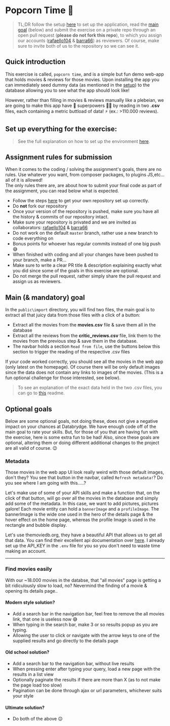 # Popcorn Time :popcorn:
> TL;DR follow the setup [here](setup.md) to set up the application, read the [main goal](#main--mandatory-goal) (below) and submit the exercise on a private repo through an open pull request (**please do not fork this repo**), to which you assign our accounts ([rafaello104](https://github.com/rafaello104) & [barra66](https://github.com/barra66)) as reviewers. Of course, make sure to invite both of us to the repository so we can see it.

## Quick introduction

This exercise is called, `popcorn time`, and is a simple but fun demo web-app that holds movies & reviews for those movies. Upon installing the app you can immediately seed dummy data (as mentioned in the [setup](setup.md#setting-up-the-database--the-docker-service-on-linux--mac-os)) to the database allowing you to see what the app should look like!

However, rather than filling in movies & reviews manually like a plebeian, we are going to make this app have :superhero: superpowers :superhero_woman: by reading in two **.csv** files, each containing a metric buttload of data! :zap: (ex.: >110.000 reviews). 

## Set up everything for the exercise:
> See the full explanation on how to set up the environment [here](setup.md).


## Assignment rules for submission
When it comes to the coding / solving the assignment's goals, there are no rules. Use whatever you want, from composer packages, to plugins JS,etc... all of it is allowed! <br/>
The only rules there are, are about how to submit your final code as part of the assignment, you can read below what is expected.

- Follow the steps [here](setup.md#get-git-set-up--the-project-files-on-your-pc) to get your own repository set up correctly.
- Do **not** fork our repository
- Once your version of the repository is pushed, make sure you have all the history & commits of our repository intact.
- Make sure your repository is privated and we are invited as collaborators: [rafaello104](https://github.com/rafaello104) & [barra66](https://github.com/barra66)
- Do not work on the default `master` branch, rather use a new branch to code everything on
- Bonus points for whoever has regular commits instead of one big push :sweat_smile:
- When finished with coding and all your changes have been pushed to your branch, make a PR...
- Make sure to write a clear PR title & description explaining exactly what you did since some of the goals in this exercise are optional.
- Do not merge the pull request, rather simply share the pull request and assign us as reviewers.

## Main (& mandatory) goal
In the `public\import` directory, you will find two files, the main goal is to extract all that juicy data from those files with a click of a button:
- Extract all the movies from the **movies.csv** file & save them all in the database
- Extract all the reviews from the **critic_reviews.csv** file, link them to the movies from the previous step & save them in the database.
- The navbar holds a section `Read from file`, use the buttons below this section to trigger the reading of the respective .csv files 

If your code worked correctly, you should see all the movies in the web app (only latest on the homepage). Of course there will be only default images since the data does not contain any links to images of the movies. (This is a fun optional challenge for those interested, see below).

> To see an explanation of the exact data held in the two .csv files, you can go to [this](public/import/README.md) readme.


## Optional goals
Below are some optional goals, not doing these, does not give a negative impact on your chances at Databrydge. We have enough code off of the main goal to rate your skills. But, for those of you that are having fun with the exercise, here is some extra fun to be had! Also, since these goals are optional, altering them or doing different additional changes to the project are all valid of course. :wink:

### Metadata
Those movies in the web app UI look really weird with those default images, don't they? You see that button in the navbar, called `Refresh metadata!`? Do you see where I am going with this.....?

Let's make use of some of your API skills and make a function that, on the click of that button, will go over all the movies in the database and simply add some of the metadata. In this case, we want to add pictures, pictures galore! Each movie entity can hold a `bannerImage` and a `profileImage`. The bannerImage is the wide one used in the hero of the details page & the hover effect on the home page, whereas the profile Image is used in the rectangle and bubble display.  

Let's use themoviedb.org, they have a beautiful API that allows us to get all that data. You can find their excellent api documentation over [here](https://developers.themoviedb.org/3/getting-started/introduction). I already set up the API_KEY in the `.env` file for you so you don't need to waste time making an account.

---

### Find movies easily
With our ~18.000 movies in the databse, that "all movies" page is getting a bit ridiculously slow to load, no? Nevermind the finding of a movie & opening its details page..

#### Modern style solution?
- Add a search bar in the navigation bar, feel free to remove the all movies link, that one is useless now :sweat_smile:
- When typing in the search bar, make 3 or so results popup as you are typing. 
- Allowing the user to click or navigate with the arrow keys to one of the supplied results and go directly to the details page


#### Old school solution?
- Add a search bar to the navigation bar, without live results
- When pressing enter after typing your query, load a new page with the results in a list view
- Optionally paginate the results if there are more than X (as to not make the page load too slow)
- Pagination can be done through ajax or url parameters, whichever suits your style

#### Ultimate solution?
- Do both of the above :wink:
